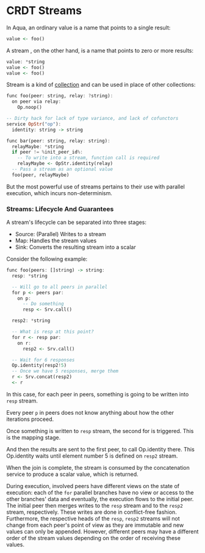 # CRDT Streams

In Aqua, an ordinary value is a name that points to a single result:

```haskell
value <- foo()
```

A stream , on the other hand, is a name that points to zero or more results:

```haskell
value: *string
value <- foo()
value <- foo()
```

Stream is a kind of [collection](types.md#collection-types) and can be used in place of other collections:

```haskell
func foo(peer: string, relay: ?string):
  on peer via relay:
    Op.noop()

-- Dirty hack for lack of type variance, and lack of cofunctors    
service OpStr("op"):
  identity: string -> string    

func bar(peer: string, relay: string):
  relayMaybe: *string
  if peer != %init_peer_id%:
    -- To write into a stream, function call is required
    relayMaybe <- OpStr.identity(relay)
  -- Pass a stream as an optional value  
  foo(peer, relayMaybe)
```

But the most powerful use of streams pertains to their use with parallel execution, which incurs non-determinism.

### Streams: Lifecycle And Guarantees

A stream's lifecycle can be separated into three stages:

* Source: \(Parallel\) Writes to a stream
* Map: Handles the stream values
* Sink: Converts the resulting stream into a scalar

Consider the following example:

```haskell
func foo(peers: []string) -> string:
  resp: *string

  -- Will go to all peers in parallel
  for p <- peers par:
    on p:
      -- Do something
      resp <- Srv.call()

  resp2: *string    

  -- What is resp at this point?
  for r <- resp par:
    on r:
      resp2 <- Srv.call()

  -- Wait for 6 responses        
  Op.identity(resp2!5)
  -- Once we have 5 responses, merge them
  r <- Srv.concat(resp2)
  <- r
```

In this case, for each peer in peers, something is going to be written into `resp` stream.

Every peer `p` in peers does not know anything about how the other iterations proceed.

Once something is written to `resp` stream, the second for is triggered. This is the mapping stage.

And then the results are sent to the first peer, to call Op.identity there. This Op.identity waits until element number 5 is defined on `resp2` stream.

When the join is complete, the stream is consumed by the concatenation service to produce a scalar value, which is returned.

During execution, involved peers have different views on the state of execution: each of the `for` parallel branches have no view or access to the other branches' data and eventually, the execution flows to the initial peer. The initial peer then merges writes to the `resp` stream and to the `resp2` stream, respectively. These writes are done in conflict-free fashion. Furthermore,  the respective heads of the `resp`, `resp2` streams will not change from each peer's point of view as they are immutable and new values can only be appended. However, different peers may have a different order of the stream values depending on the order of receiving these values.
